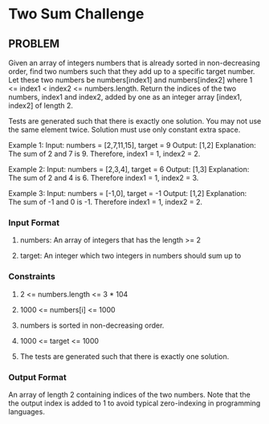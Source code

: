 # Two Sum Challenge

## PROBLEM

Given an array of integers numbers that is already sorted in non-decreasing order, find two numbers such that they add up to a specific target number. Let these two numbers be numbers[index1] and numbers[index2] where 1 <= index1 < index2 <= numbers.length. Return the indices of the two numbers, index1 and index2, added by one as an integer array [index1, index2] of length 2.

Tests are generated such that there is exactly one solution. You may not use the same element twice. Solution must use only constant extra space.

Example 1: Input: numbers = [2,7,11,15], target = 9 Output: [1,2] Explanation: The sum of 2 and 7 is 9. Therefore, index1 = 1, index2 = 2.

Example 2: Input: numbers = [2,3,4], target = 6 Output: [1,3] Explanation: The sum of 2 and 4 is 6. Therefore index1 = 1, index2 = 3.

Example 3: Input: numbers = [-1,0], target = -1 Output: [1,2] Explanation: The sum of -1 and 0 is -1. Therefore index1 = 1, index2 = 2.

### Input Format

1. numbers: An array of integers that has the length >= 2

2. target: An integer which two integers in numbers should sum up to

### Constraints

1. 2 <= numbers.length <= 3 * 104
   
2. 1000 <= numbers[i] <= 1000
   
3. numbers is sorted in non-decreasing order.
   
4. 1000 <= target <= 1000
   
5. The tests are generated such that there is exactly one solution.

### Output Format

An array of length 2 containing indices of the two numbers. Note that the the output index is added to 1 to avoid typical zero-indexing in programming languages.
